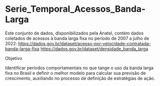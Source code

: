 # Serie_Temporal_Acessos_Banda-Larga


Este conjunto de dados, disponibilizados pela Anatel, contém dados coletados de acessos à banda larga fixa no período de 2007 a julho de 2022:
https://dados.gov.br/dataset/acesso-por-velocidade-contratada-banda-larga-fixa
https://dados.gov.br/dataset/densidade_banda_larga
 


Objetivo

Identificar períodos comportamentais no que tange o uso da banda larga fixa no Brasil e definir o melhor modelo para calcular sua previsão de crescimento, auxiliando no processo de definição de estratégias de ação.

